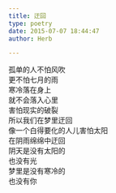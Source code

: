 ```yaml
---  
title: 迂回  
type: poetry  
date: 2015-07-07 18:44:47  
author: Herb  

---  
```

孤单的人不怕风吹  
更不怕七月的雨  
寒冷落在身上  
就不会落入心里    
害怕现实的破裂  
所以我们在梦里迂回  
像一个白得要化的人儿害怕太阳  
在阴雨绵绵中迂回    
阴天是没有太阳的  
也没有光  
梦里是没有寒冷的  
也没有你